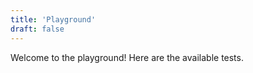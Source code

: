 ```yaml
---
title: 'Playground'
draft: false
---
```


Welcome to the playground! Here are the available tests.

